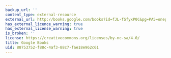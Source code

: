 ```yaml
---
backup_url: ''
content_type: external-resource
external_url: http://books.google.com/books?id=fJL-fSfyxP0C&pg=PA5=onepage
has_external_licence_warning: true
has_external_license_warning: true
is_broken: ''
license: https://creativecommons.org/licenses/by-nc-sa/4.0/
title: Google Books
uid: 88753752-f88c-4af3-88c7-fae18e962c61
---
```

